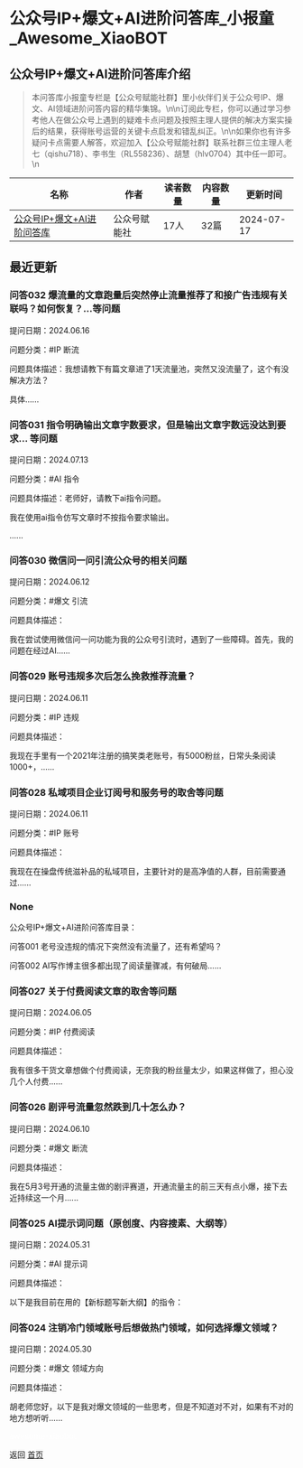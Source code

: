 # 公众号IP+爆文+AI进阶问答库_小报童_Awesome_XiaoBOT

## 公众号IP+爆文+AI进阶问答库介绍
> 本问答库小报童专栏是【公众号赋能社群】里小伙伴们关于公众号IP、爆文、AI领域进阶问答内容的精华集锦。\n\n订阅此专栏，你可以通过学习参考他人在做公众号上遇到的疑难卡点问题及按照主理人提供的解决方案实操后的结果，获得账号运营的关键卡点启发和错乱纠正。\n\n如果你也有许多疑问卡点需要人解答，欢迎加入【公众号赋能社群】联系社群三位主理人老七（qishu718）、李书生（RL558236）、胡慧（hlv0704）其中任一即可。\n​  
  


|名称|作者|读者数量|内容数量|更新时间|
|---|---|---|---|---|
|[公众号IP+爆文+AI进阶问答库](https://xiaobot.net/p/gzhjdk?refer=0b133df9-27dc-423b-8101-639049001c13)|公众号赋能社|17人|32篇|2024-07-17|

## 最近更新
### 问答032 爆流量的文章跑量后突然停止流量推荐了和接广告违规有关联吗？如何恢复？...等问题

提问日期：2024.06.16

问题分类：#IP 断流

问题具体描述：我想请教下有篇文章进了1天流量池，突然又没流量了，这个有没解决方法？

具体......

### 问答031 指令明确输出文章字数要求，但是输出文章字数远没达到要求... 等问题

提问日期：2024.07.13

问题分类：#AI 指令

问题具体描述：老师好，请教下ai指令问题。

我在使用ai指令仿写文章时不按指令要求输出。

......

### 问答030 微信问一问引流公众号的相关问题

提问日期：2024.06.12

问题分类：#爆文 引流

问题具体描述：

我在尝试使用微信问一问功能为我的公众号引流时，遇到了一些障碍。首先，我的问题在经过AI......

### 问答029 账号违规多次后怎么挽救推荐流量？

提问日期：2024.06.11

问题分类：#IP 违规

问题具体描述：

我现在手里有一个2021年注册的搞笑类老账号，有5000粉丝，日常头条阅读1000+，......

### 问答028 私域项目企业订阅号和服务号的取舍等问题

提问日期：2024.06.11

问题分类：#IP 账号

问题具体描述：

我现在在操盘传统滋补品的私域项目，主要针对的是高净值的人群，目前需要通过......

### None

公众号IP+爆文+AI进阶问答库目录：

问答001 老号没违规的情况下突然没有流量了，还有希望吗？

问答002 AI写作博主很多都出现了阅读量骤减，有何破局......

### 问答027 关于付费阅读文章的取舍等问题

提问日期：2024.06.05

问题分类：#IP 付费阅读

问题具体描述：

我有很多干货文章想做个付费阅读，无奈我的粉丝量太少，如果这样做了，担心没几个人付费......

### 问答026 剧评号流量忽然跌到几十怎么办？

提问日期：2024.06.10

问题分类：#爆文 断流

问题具体描述：

我在5月3号开通的流量主做的剧评赛道，开通流量主的前三天有点小爆，接下去近持续这一个月......

### 问答025 AI提示词问题（原创度、内容搜素、大纲等）

提问日期：2024.05.31

问题分类：#AI 提示词

问题具体描述：

以下是我目前在用的【新标题写新大纲】的指令：

### 问答024 注销冷门领域账号后想做热门领域，如何选择爆文领域？

提问日期：2024.05.30

问题分类：#爆文 领域方向

问题具体描述：

胡老师您好，以下是我对爆文领域的一些思考，但是不知道对不对，如果有不对的地方想听听......


<a href="https://github.com/Reno9527/awesome-xiaobot" style="color: white; text-decoration: none;">awesome-xiaobot</a>

返回 [首页](../README.md)
